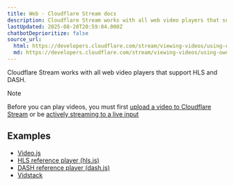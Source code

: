 ```yaml
---
title: Web · Cloudflare Stream docs
description: Cloudflare Stream works with all web video players that support HLS and DASH.
lastUpdated: 2025-08-20T20:59:04.000Z
chatbotDeprioritize: false
source_url:
  html: https://developers.cloudflare.com/stream/viewing-videos/using-own-player/web/
  md: https://developers.cloudflare.com/stream/viewing-videos/using-own-player/web/index.md
---
```


Cloudflare Stream works with all web video players that support HLS and DASH.

Note

Before you can play videos, you must first [upload a video to Cloudflare Stream](https://developers.cloudflare.com/stream/uploading-videos/) or be [actively streaming to a live input](https://developers.cloudflare.com/stream/stream-live)

## Examples

* [Video.js](https://developers.cloudflare.com/stream/examples/video-js/)
* [HLS reference player (hls.js)](https://developers.cloudflare.com/stream/examples/hls-js/)
* [DASH reference player (dash.js)](https://developers.cloudflare.com/stream/examples/dash-js/)
* [Vidstack](https://developers.cloudflare.com/stream/examples/vidstack/)
